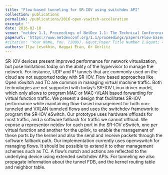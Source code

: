 ```yaml
---
title: "Flow-based tunneling for SR-IOV using switchdev API"
collection: publications
permalink: /publications/2016-open-vswitch-acceleration
excerpt: ''
date: 2016-02-10
venue: "netdev 1.1, Proceedings of NetDev 1.1: The Technical Conference on Linux Networking"
paperurl: 'https://www.netdevconf.org/1.1/proceedings/papers/Flow-based-tunneling-for-SR-IOV-using-switchdev-API.pdf'
#citation: 'Your Name, You. (2009). &quot;Paper Title Number 1.&quot; <i>Journal 1</i>. 1(1).'
authors: Ilya Lesokhin, Haggai Eran, Or Gerlitz
---
```


SR-IOV devices present improved performance for network virtualization, but
pose limitations today on the ability of the hypervisor to manage the network.
For instance, UDP and IP tunnels that are commonly used on the cloud are not
supported today with SR-IOV. Flow based approaches like Open vSwitch and TC are
common in managing virtual machine traffic. Both technologies are not supported
with today’s SR-IOV Linux driver model, which only allows to program MAC or MAC+VLAN 
based forwarding for virtual function traffic. We present a design that
facilitates SR-IOV performance while maintaining flow-based management for both
non-tunneled and VXLAN tunneled flows and uses the switchdev framework to
program the SR-IOV eSwitch. Our prototype uses hardware offloads for most
traffic, and a software fallback for traffic we cannot offload. We expose a
representor netdev for each port in the SR-IOV eSwitch, one per virtual
function and another for the uplink, to enable the management of these ports by
the kernel and also the send and receive packets through the software fallback
path. Our implementation currently uses openvswitch for managing flows. It
should be possible to extend it to other management schemes such as TC. A
flow’s match and actions are reflected to the underlying device using extended
switchdev APIs. For tunneling we also propagate information about the tunnel
FDB, and the kernel routing table and neighbor table.
